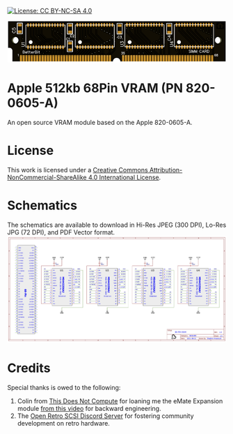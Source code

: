 [![License: CC BY-NC-SA 4.0](https://img.shields.io/badge/License-CC%20BY--NC--SA%204.0-lightgrey.svg)](https://creativecommons.org/licenses/by-nc-sa/4.0/)

!["820-0605-A" render on a black PCB](https://github.com/Stephen-Arsenault/68Pin-VRAM/blob/main/Images/module.png?raw=true)

# Apple 512kb 68Pin VRAM (PN 820-0605-A)
An open source VRAM module based on the Apple 820-0605-A.

# License
This work is licensed under a
[Creative Commons Attribution-NonCommercial-ShareAlike 4.0 International License](https://creativecommons.org/licenses/by-nc-sa/4.0/).

# Schematics
The schematics are available to download in Hi-Res JPEG (300 DPI), Lo-Res JPG (72 DPI), and PDF Vector format.
[![Lo-Res Schematic JPEG](https://raw.githubusercontent.com/Stephen-Arsenault/68Pin-VRAM/main/Schematics/HIRES__Schematic_68-Pin%20VRAM.jpg?token=AEHTJRXH7XNATV6DTQQLKDTBCSJ5K)](https://github.com/Stephen-Arsenault/eMate-Open-Expansion/blob/main/Schematics/Schematic_eMate%20Expansion.pdf)

# Credits
Special thanks is owed to the following:
1. Colin from [This Does Not Compute](https://www.patreon.com/thisdoesnotcompute/) for loaning me the eMate Expansion module [from this video](https://youtu.be/-_PldKJzEJ8?t=99) for backward engineering.
2. The [Open Retro SCSI Discord Server](https://discord.gg/5AtypUqFCT) for fostering community development on retro hardware.
